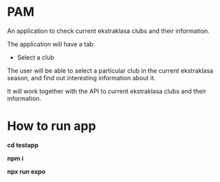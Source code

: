 # PAM
An application to check current ekstraklasa clubs and their information.

The application will have a tab:
 - Select a club

The user will be able to select a particular club in the current ekstraklasa season, and find out interesting information about it.

It will work together with the API to current ekstraklasa clubs and their information.

# How to run app

**cd testapp**

**npm i**

**npx run expo**
